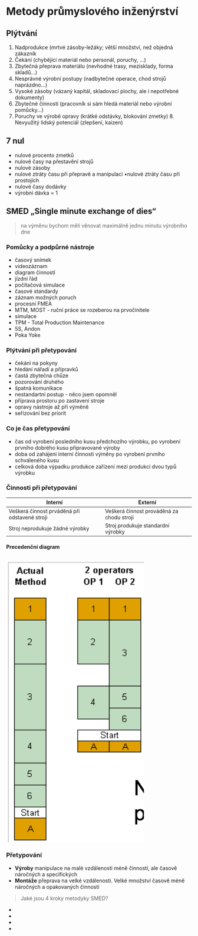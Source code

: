 # Metody průmyslového inženýrství

## Plýtvání

1. Nadprodukce
(mrtvé zásoby-ležáky; větší množství, než objedná zákazník
1. Čekání
(chybějící materiál nebo personál, poruchy, ...)
1. Zbytečná přeprava materiálu
(nevhodné trasy, mezisklady, forma skladů...)
1. Nesprávné výrobní postupy
(nadbytečné operace, chod strojů naprázdno...)
1. Vysoké zásoby
(vázaný kapitál, skladovací plochy, ale i nepotřebné dokumenty)
1. Zbytečné činnosti
(pracovník si sám hledá materiál nebo výrobní pomůcky...)
1. Poruchy ve výrobě opravy
(krátké odstávky, blokování zmetky) 8. Nevyužitý lidský potenciál (zlepšení, kaizen)

## 7 nul

- nulové procento zmetků
- nulové časy na přestavění strojů
- nulové zásoby
- nulové ztráty času při přepravě a manipulaci •nulové ztráty času při prostojích
- nulové časy dodávky
- výrobní dávka = 1

## SMED „Single minute exchange of dies“
>
> na výměnu bychom měli věnovat maximálně jednu minutu výrobního dne

### Pomůcky a podpůrné nástroje

- časový snímek
- videozáznam
- diagram činností
- jízdní řád
- počítačová simulace
- časové standardy
- záznam možných poruch
- procesní FMEA
- MTM, MOST - ruční práce se rozeberou na prvočinitele
- simulace
- TPM - Total Production Maintenance
- 5S, Andon
- Poka Yoke

### Plýtvání při přetypování

- čekání na pokyny
- hledání nářadí a přípravků
- častá zbytečná chůze
- pozorování druhého
- špatná komunikace
- nestandartní postup - něco jsem opomněl
- příprava prostoru po zastavení stroje
- opravy nástroje až při výměně
- seřizování bez priorit

### Co je čas přetypování

- čas od vyrobení posledního kusu předchozího výrobku, po vyrobení prvního dobrého kusu připravované výroby
- doba od zahájení interní činnosti výměny po vyrobení prvního schváleného kusu
- celková doba výpadku produkce zařízení mezi produkcí dvou typů výrobku

### Činnosti při přetypování

|Interní|Externí|
|--|--|
|Veškerá činnost prváděná při odstavené stroji|Veškerá činnost prováděná za chodu stroji|
|Stroj neprodukuje žádné výrobky|Stroj produkuje standardní výrobky|

#### Precedenční diagram

![precedencni diagram](../media/precedencni%20graf.png)

### Přetypování

- **Výroby** manipulace na malé vzdálenosti méně činností,
ale časově náročných a specifických
- **Montáže** přeprava na velké vzdálenosti. Velké množství
časově méně náročných a opakovaných činností

>Jaké jsou 4 kroky metodyky SMED?
 - 
 -
 -
 -
 